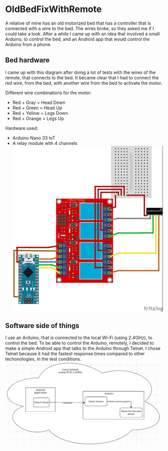 # OldBedFixWithRemote
A relative of mine has an old motorized bed that has a controller that is connected with a wire to the bed. The wires broke, so they asked me if I could take a look. After a while I came up with an idea that involved a small Arduino, to control the bed, and an Android app
that would control the Arduino from a phone.

## Bed hardware
I came up with this diagram after doing a lot of tests with the wires of the remote, that connects to the bed. It became clear that I had to connect the red wire, from the bed, with another wire from the bed to activate the motor.

Different wire combinations for the motor:
- Red + Gray = Head Down
- Red + Green = Head Up
- Red + Yellow = Legs Down
- Red + Orange = Legs Up

Hardware used:
- Arduino Nano 33 IoT
- A relay module with 4 channels
  </br><img src="https://raw.githubusercontent.com/tycho-mertens/OldBedFixWithRemote/main/Hardware%20Diagram.jpg" width="500em"/>

## Software side of things
I use an Arduino, that is connected to the local Wi-Fi (using 2.4GHz), to control the bed. To be able to control the Arduino, remotely, I decided to make a simple Android app that talks to the Arduino through Telnet. I chose Telnet because it had the fastest response times compared to other techonologies, in the test conditions.
</br><img src="https://raw.githubusercontent.com/tycho-mertens/OldBedFixWithRemote/main/Software_Diagram.png" width="500em"/>
